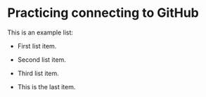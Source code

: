 # Practicing connecting to GitHub

This is an example list:

* First list item.

* Second list item.

* Third list item.

* This is the last item.